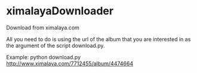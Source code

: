 # ximalayaDownloader
Download from ximalaya.com

All you need to do is using the url of the album that you are interested in as the argument of the script download.py.

Example:
    python download.py http://www.ximalaya.com/7712455/album/4474664
